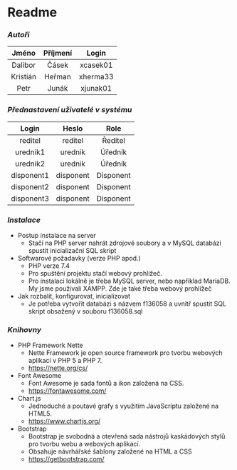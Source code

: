 # Readme
### _Autoři_
|   Jméno  | Příjmení |   Login  |
|:--------:|:--------:|:--------:|
| Dalibor  | Čásek    | xcasek01 |
| Kristián | Heřman   | xherma33 |
| Petr     | Junák    | xjunak01 |
### _Přednastavení uživatelé v systému_
|    Login   |   Heslo   |    Role   |
|:----------:|:---------:|:---------:|
| reditel    | reditel   | Ředitel   |
| urednik1   | urednik   | Úředník   |
| urednik2   | urednik   | Úředník   |
| disponent1 | disponent | Disponent |
| disponent2 | disponent | Disponent |
| disponent3 | disponent | Disponent |
### _Instalace_

- Postup instalace na server
    - Stačí na PHP server nahrát zdrojové soubory a v MySQL databázi spustit inicializační SQL skript
- Softwarové požadavky (verze PHP apod.)
    - PHP verze 7.4
    - Pro spuštění projektu stačí webový prohlížeč.
    - Pro instalaci lokálně je třeba MySQL server, nebo například MariaDB. My jsme používali XAMPP. Zde je také třeba webový prohlížeč
- Jak rozbalit, konfigurovat, inicializovat
    - Je potřeba vytvořit databázi s názvem f136058 a uvnitř spustit SQL skript obsažený v souboru f136058.sql

### _Knihovny_
- PHP Framework Nette
    - Nette Framework je open source framework pro tvorbu webových aplikací v PHP 5 a PHP 7.
    - https://nette.org/cs/
- Font Awesome
    - Font Awesome je sada fontů a ikon založená na CSS.
    - https://fontawesome.com/
- Chart.js
    - Jednoduché a poutavé grafy s využitím JavaScriptu založené na HTML5.
    - https://www.chartjs.org/
- Bootstrap
    - Bootstrap je svobodná a otevřená sada nástrojů kaskádových stylů pro tvorbu webu a webových aplikací.
    - Obsahuje návrhářské šablony založené na HTML a CSS
    - https://getbootstrap.com/